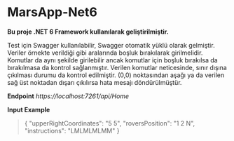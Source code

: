 # MarsApp-Net6

 

**Bu proje .NET 6 Framework kullanılarak geliştirilmiştir.**

Test için Swagger kullanılabilir, Swagger otomatik yüklü olarak gelmiştir. 
Veriler örnekte verildiği gibi aralarında boşluk bırakılarak girilmelidir. 
Komutlar da aynı şekilde girilebilir ancak komutlar için boşluk bırakılsa da bırakılmasa da kontrol sağlanmıştır. 
Verilen komutlar neticesinde, sınır dışına çıkılması durumu da kontrol edilmiştir. 
(0,0) noktasından aşağı ya da verilen sağ üst noktadan dışarı çıkılırsa hata mesajı döndürülmüştür. 

 
**Endpoint**
*https://localhost:7261/api/Home*

**Input Example** 
> { "upperRightCoordinates": "5 5", "roversPosition": "1 2 N", "instructions": "LMLMLMLMM" } 
